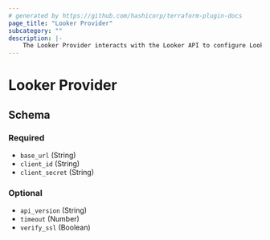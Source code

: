 ```yaml
---
# generated by https://github.com/hashicorp/terraform-plugin-docs
page_title: "Looker Provider"
subcategory: ""
description: |-
    The Looker Provider interacts with the Looker API to configure Looker resources.
---
```


# Looker Provider





<!-- schema generated by tfplugindocs -->
## Schema

### Required

- `base_url` (String)
- `client_id` (String)
- `client_secret` (String)

### Optional

- `api_version` (String)
- `timeout` (Number)
- `verify_ssl` (Boolean)
